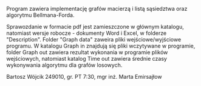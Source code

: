 Program zawiera implementację grafów macierzą i listą sąsiedztwa oraz algorytmu Bellmana-Forda.

Sprawozdanie w formacie pdf jest zamieszczone w głównym katalogu, natomiast wersje robocze - dokumenty Word i Excel, w folderze "Description". Folder "Graph data" zaweira pliki wejściowe/wyjściowe programu. W katalogu Graph in znajdują się pliki wczytywane w programie, folder Graph out zawiera rezultat wykonania w programie plików wejściowych, natomiast katalog Time out zawiera średnie czasy wykonywania algorytmu dla grafów losowych.

Bartosz Wójcik 249010, gr. PT 7:30, mgr inż. Marta Emirsajłow
